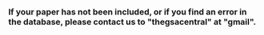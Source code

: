 ### If your paper has not been included, or if you find an error in the database, please contact us to "thegsacentral" at "gmail".
    